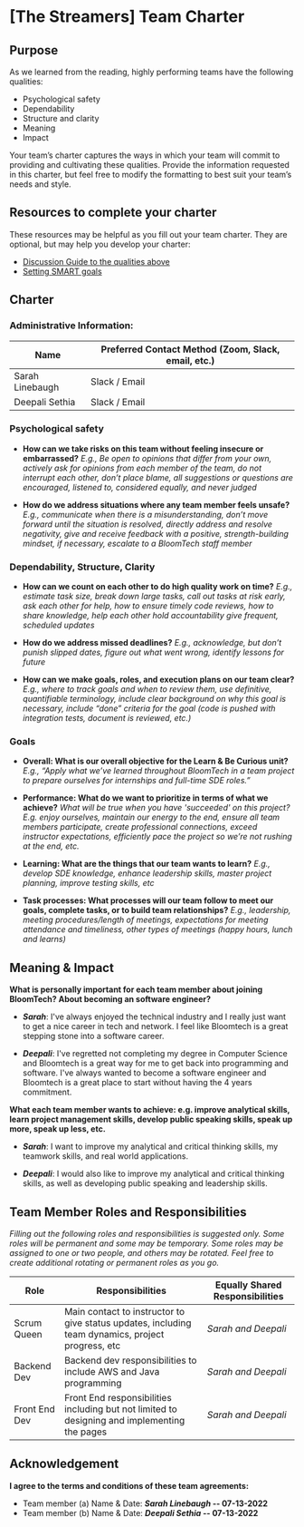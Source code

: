 # [The Streamers] Team Charter

## Purpose

As we learned from the reading, highly performing teams have the following
qualities:

* Psychological safety
* Dependability
* Structure and clarity
* Meaning
* Impact

Your team’s charter captures the ways in which your team will commit to
providing and cultivating these qualities. Provide the information requested in
this charter, but feel free to modify the formatting to best suit your team’s
needs and style.

## Resources to complete your charter

These resources may be helpful as you fill out your team charter. They are optional, but may help you develop your charter:

* [Discussion Guide to the qualities above](https://docs.google.com/document/d/1lgiz6mwZeyWEaJxN_NMI-tI5Qijv2BHh27DPLeSLE40)
* [Setting SMART goals](https://www.mindtools.com/pages/article/smart-goals.htm)

## Charter

### Administrative Information:

| Name            | Preferred Contact Method (Zoom, Slack, email, etc.)  |
|-----------------|------------------------------------------------------|
| Sarah Linebaugh | Slack / Email                                        |
| Deepali Sethia  | Slack / Email                                        |

### Psychological safety

* **How can we take risks on this team without feeling insecure or
  embarrassed?**
    *E.g., Be open to opinions that differ from your own, actively ask for
    opinions from each member of the team, do not interrupt each other, don’t
    place blame, all suggestions or questions are encouraged, listened to,
    considered equally, and never judged*

* **How do we address situations where any team member feels unsafe?**
    *E.g., communicate when there is a misunderstanding, don’t move forward
    until the situation is resolved, directly address and resolve negativity,
    give and receive feedback with a positive, strength-building mindset, if
    necessary, escalate to a BloomTech staff member*  

### Dependability, Structure, Clarity

* **How can we count on each other to do high quality work on time?**
     *E.g., estimate task size, break down large tasks, call out tasks at risk
     early, ask each other for help, how to ensure timely code reviews, how to
     share knowledge, help each other hold accountability give frequent,
     scheduled updates*  

* **How do we address missed deadlines?**
     *E.g., acknowledge, but don’t punish slipped dates, figure out what went
     wrong, identify lessons for future*

* **How can we make goals, roles, and execution plans on our team clear?**
     *E.g., where to track goals and when to review them, use definitive,
     quantifiable terminology, include clear background on why this goal is
     necessary, include “done” criteria for the goal (code is pushed with
     integration tests, document is reviewed, etc.)*


### Goals

* **Overall: What is our overall objective for the Learn & Be Curious unit?**
    *E.g., “Apply what we’ve learned throughout BloomTech in a team project to prepare
    ourselves for internships and full-time SDE roles.”*


* **Performance: What do we want to prioritize in terms of what we achieve?**
    *What will be true when you have 'succeeded' on this project? E.g. enjoy
    ourselves, maintain our energy to the end, ensure all team members
    participate, create professional connections, exceed instructor
    expectations, efficiently pace the project so we’re not rushing at the end,
    etc.*


* **Learning: What are the things that our team wants to learn?**
    *E.g., develop SDE knowledge, enhance leadership skills, master project
    planning, improve testing skills, etc*


* **Task processes: What processes will our team follow to meet our goals,
  complete tasks, or to build team relationships?**
    *E.g., leadership, meeting procedures/length of meetings, expectations for
    meeting attendance and timeliness, other types of meetings (happy hours,
    lunch and learns)*


## Meaning & Impact

**What is personally important for each team member about joining BloomTech? About
becoming an software engineer?**

* ***Sarah***: I've always enjoyed the technical industry and I really just want to get a 
nice career in tech and network. I feel like Bloomtech is a great stepping stone into a software career.

* ***Deepali***: I've regretted not completing my degree in Computer Science and Bloomtech 
is a great way for me to get back into programming and software. I've always wanted to become a software 
engineer and Bloomtech is a great place to start without having the 4 years commitment. 

**What each team member wants to achieve: e.g. improve analytical skills, learn
project management skills, develop public speaking skills, speak up more, speak
up less, etc.**

* ***Sarah***: I want to improve my analytical and critical thinking skills, my teamwork skills, and real
world applications.

* ***Deepali***: I would also like to improve my analytical and critical thinking skills, as well as 
developing public speaking and leadership skills. 



## Team Member Roles and Responsibilities

*Filling out the following roles and responsibilities is suggested only. Some
roles will be permanent and some may be temporary. Some roles may be assigned to
one or two people, and others may be rotated. Feel free to create additional
rotating or permanent roles as you go.*

| **Role**        | **Responsibilities**                                                                              | **Equally Shared Responsibilities** |
|-----------------|---------------------------------------------------------------------------------------------------|-------------------------------------|
| Scrum Queen     | Main contact to instructor to give status updates, including team dynamics, project progress, etc | *Sarah and Deepali*                 |
| Backend Dev     | Backend dev responsibilities to include AWS and Java programming                                  | *Sarah and Deepali*                 |
| Front End Dev   | Front End responsibilities including but not limited to designing and implementing the pages      | *Sarah and Deepali*                 |                                                                       |                    |


## Acknowledgement

**I agree to the terms and conditions of these team agreements:**

* Team member (a) Name & Date: ***Sarah Linebaugh* -- 07-13-2022**
* Team member (b) Name & Date: ***Deepali Sethia* -- 07-13-2022**